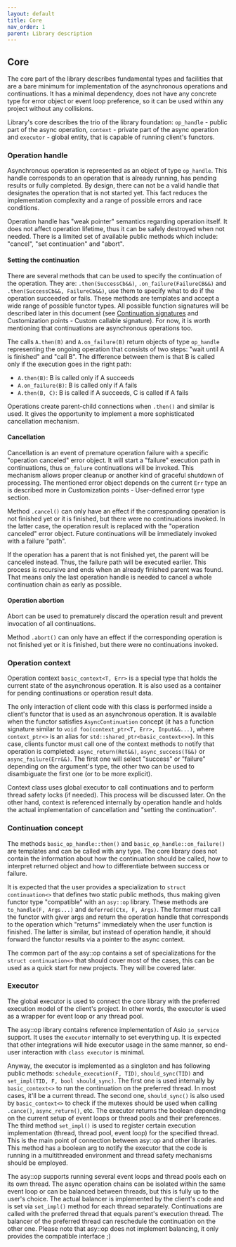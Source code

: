 ```yaml
---
layout: default
title: Core
nav_order: 1
parent: Library description
---
```


## Core
The core part of the library describes fundamental types and facilities that are a bare minimum for implementation of the asynchronous operations and continuations. It has a minimal dependency, does not have any concrete type for error object or event loop preference, so it can be used within any project without any collisions.

Library's core describes the trio of the library foundation: `op_handle` - public part of the async operation, `context` - private part of the async operation and `executor` - global entity, that is capable of running client's functors.

### Operation handle
Asynchronous operation is represented as an object of type `op_handle`. This handle corresponds to an operation that is already running, has pending results or fully completed. By design, there can not be a valid handle that designates the operation that is not started yet. This fact reduces the implementation complexity and a range of possible errors and race conditions.

Operation handle has "weak pointer" semantics regarding operation itself. It does not affect operation lifetime, thus it can be safely destroyed when not needed. There is a limited set of available public methods which include: "cancel", "set continuation" and "abort".

#### Setting the continuation
There are several methods that can be used to specify the continuation of the operation. They are: `.then(SuccessCb&&)`, `.on_failure(FailureCB&&)` and `.then(SuccessCb&&, FailureCb&&)`, use them to specify what to do if the operation succeeded or fails. These methods are templates and accept a wide range of possible functor types. All possible function signatures will be described later in this document (see [Continuation signatures]() and Customization points - Custom callable signature). For now, it is worth mentioning that continuations are asynchronous operations too. 

The calls  `A.then(B)` and `A.on_failure(B)` return objects of type `op_handle` representing the ongoing operation that consists of two steps: "wait until A is finished" and "call B". The difference between them is that B is called only if the execution goes in the right path:
* `A.then(B)`: B is called only if A succeeds
* `A.on_failure(B)`: B is called only if A fails
* `A.then(B, C)`: B is called if A succeeds, C is called if A fails

Operations create parent-child connections when `.then()` and similar is used. It gives the opportunity to implement a more sophisticated cancellation mechanism.

#### Cancellation
Cancellation is an event of premature operation failure with a specific "operation canceled" error object. It will start a "failure" execution path in continuations, thus `on_falure` continuations will be invoked. This mechanism allows proper cleanup or another kind of graceful shutdown of processing. The mentioned error object depends on the current `Err` type an is described more in Customization points - User-defined error type section.

Method `.cancel()` can only have an effect if the corresponding operation is not finished yet or it is finished, but there were no continuations invoked. In the latter case, the operation result is replaced with the "operation canceled" error object. Future continuations will be immediately invoked with a failure "path".

If the operation has a parent that is not finished yet, the parent will be canceled instead. Thus, the failure path will be executed earlier. This process is recursive and ends when an already finished parent was found. That means only the last operation handle is needed to cancel a whole continuation chain as early as possible.

#### Operation abortion
Abort can be used to prematurely discard the operation result and prevent invocation of all continuations.

Method `.abort()` can only have an effect if the corresponding operation is not finished yet or it is finished, but there were no continuations invoked.

### Operation context
Operation context `basic_context<T, Err>` is a special type that holds the current state of the asynchronous operation. It is also used as a container for pending continuations or operation result data.

The only interaction of client code with this class is performed inside a client's functor that is used as an asynchronous operation. It is available when the functor satisfies `AsyncContinuation` concept (it has a function signature similar to `void foo(context_ptr<T, Err>, Input&&...)`, where `context_ptr<>` is an alias for `std::shared_ptr<basic_context<>>`). 
In this case, clients functor must call one of the context methods to notify that operation is completed: `async_return(Ret&&)`, `async_success(T&&)` or `async_failure(Err&&)`. The first one will select "success" or "failure" depending on the argument's type, the other two can be used to disambiguate the first one (or to be more explicit).

Context class uses global executor to call continuations and to perform thread safety locks (if needed). This process will be discussed later. On the other hand, context is referenced internally by operation handle and holds the actual implementation of cancellation and "setting the continuation".

### Continuation concept
The methods `basic_op_handle::then()` and `basic_op_handle::on_failure()` are templates and can be called with any type. The core library does not contain the information about how the continuation should be called, how to interpret returned object and how to differentiate between success or failure. 

It is expected that the user provides a specialization to `struct continuation<>` that defines two static public methods, thus making given functor type "compatible" with an `asy::op` library. These methods are `to_handle(F, Args...)` and `deferred(Ctx, F, Args)`. The former must call the functor with giver args and return the operation handle that corresponds to the operation which "returns" immediately when the user function is finished. The latter is similar, but instead of operation handle, it should forward the functor results via a pointer to the async context.

The common part of the asy::op contains a set of specializations for the `struct continuation<>` that should cover most of the cases, this can be used as a quick start for new projects. They will be covered later.

### Executor
The global executor is used to connect the core library with the preferred execution model of the client's project. In other words, the executor is used as a wrapper for event loop or any thread pool.

The asy::op library contains reference implementation of Asio `io_service` support. It uses the `executor` internally to set everything up. It is expected that other integrations will hide executor usage in the same manner, so end-user interaction with `class executor` is minimal.

Anyway, the executor is implemented as a singleton and has following public methods: `schedule_execution(F, TID)`, `should_sync(TID)` and `set_impl(TID, F, bool should_sync)`.  The first one is used internally by `basic_context<>` to run the continuation on the preferred thread. In most cases, it'll be a current thread. The second one, `should_sync()` is also used by `basic_context<>` to check if the mutexes should be used when calling `.cance()`, `async_return()`, etc. The executor returns the boolean depending on the current setup of event loops or thread pools and their preferences. The third method `set_impl()` is used to register certain execution implementation (thread, thread pool, event loop) for the specified thread. This is the main point of connection between asy::op and other libraries. This method has a boolean arg to notify the executor that the code is running in a multithreaded environment and thread safety mechanisms should be employed.

The asy::op supports running several event loops and thread pools each on its own thread. The async operation chains can be isolated within the same event loop or can be balanced between threads, but this is fully up to the user's choice. The actual balancer is implemented by the client's code and is set via `set_impl()` method for each thread separately. Continuations are called with the preferred thread that equals parent's execution thread. The balancer of the preferred thread can reschedule the continuation on the other one. Please note that asy::op does not implement balancing, it only provides the compatible interface ;)
<!--stackedit_data:
eyJoaXN0b3J5IjpbMTI1Mjg5ODMyNiwxMjkxNDY3NTcxLC05MT
U1NTE2NDNdfQ==
-->